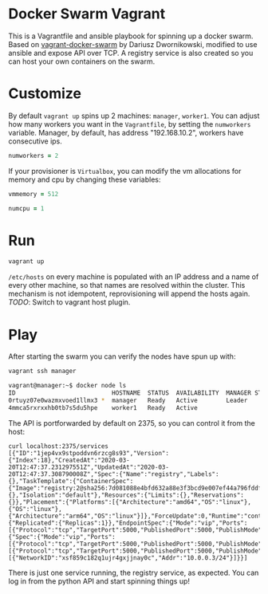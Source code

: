 # Docker Swarm Vagrant

This is a Vagrantfile and ansible playbook for spinning up a docker swarm. Based on [vagrant-docker-swarm](https://github.com/tdi/vagrant-docker-swarm) by Dariusz Dwornikowski, modified to use ansible and expose API over TCP. A registry service is also created so you can host your own containers on the swarm.

# Customize

By default `vagrant up` spins up 2 machines: `manager`, `worker1`. You can adjust how many
workers you want in the `Vagrantfile`, by setting the `numworkers` variable. Manager, by default, has address "192.168.10.2", workers have consecutive ips. 

```ruby
numworkers = 2
```

If your provisioner is `Virtualbox`, you can modify the vm allocations for memory and cpu by changing these variables:

```ruby
vmmemory = 512
```

```ruby
numcpu = 1
```

# Run 

```bash
vagrant up 
```

`/etc/hosts` on every machine is populated with an IP address and a name of every other machine, so that names are resolved within the cluster. This mechanism is not idempotent, reprovisioning will append the hosts again. *TODO*: Switch to vagrant host plugin.

# Play

After starting the swarm you can verify the nodes have spun up with: 

```bash
vagrant ssh manager
```

```bash
vagrant@manager:~$ docker node ls
ID                           HOSTNAME  STATUS  AVAILABILITY  MANAGER STATUS
0rtuyz07e0wazmxvoed1llmx3 *  manager   Ready   Active        Leader
4mmca5rxrxxhb0tb7s5du5hpe    worker1   Ready   Active
```

The API is portforwarded by default on 2375, so you can control it from the host:

```
curl localhost:2375/services
[{"ID":"1jep4vx9stpoddvn6rzcg8s93","Version":{"Index":18},"CreatedAt":"2020-03-20T12:47:37.231297551Z","UpdatedAt":"2020-03-20T12:47:37.308790008Z","Spec":{"Name":"registry","Labels":{},"TaskTemplate":{"ContainerSpec":{"Image":"registry:2@sha256:7d081088e4bfd632a88e3f3bcd9e007ef44a796fddfe3261407a3f9f04abe1e7","Init":false,"DNSConfig":{},"Isolation":"default"},"Resources":{"Limits":{},"Reservations":{}},"Placement":{"Platforms":[{"Architecture":"amd64","OS":"linux"},{"OS":"linux"},{"Architecture":"arm64","OS":"linux"}]},"ForceUpdate":0,"Runtime":"container"},"Mode":{"Replicated":{"Replicas":1}},"EndpointSpec":{"Mode":"vip","Ports":[{"Protocol":"tcp","TargetPort":5000,"PublishedPort":5000,"PublishMode":"ingress"}]}},"Endpoint":{"Spec":{"Mode":"vip","Ports":[{"Protocol":"tcp","TargetPort":5000,"PublishedPort":5000,"PublishMode":"ingress"}]},"Ports":[{"Protocol":"tcp","TargetPort":5000,"PublishedPort":5000,"PublishMode":"ingress"}],"VirtualIPs":[{"NetworkID":"xsf859c182q1ujr4gxjjnay0c","Addr":"10.0.0.3/24"}]}}]
```

There is just one service running, the registry service, as expected. You can log in from the python API and start spinning things up! 
